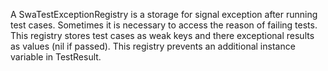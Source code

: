 A SwaTestExceptionRegistry is a storage for signal exception after running test cases. Sometimes it is necessary to access the reason of failing tests. This registry stores test cases as weak keys and there exceptional results as values (nil if passed). This registry prevents an additional instance variable in TestResult.